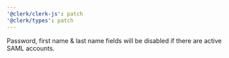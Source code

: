 ```yaml
---
'@clerk/clerk-js': patch
'@clerk/types': patch
---
```


Password, first name & last name fields will be disabled if there are active SAML accounts.
